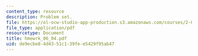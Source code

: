 ```yaml
---
content_type: resource
description: Problem set.
file: https://ol-ocw-studio-app-production.s3.amazonaws.com/courses/2-008-design-and-manufacturing-ii-spring-2004/de9ecbe84d4351c139fee5429f95ab47_hmewrk_06_04.pdf
file_type: application/pdf
resourcetype: Document
title: hmewrk_06_04.pdf
uid: de9ecbe8-4d43-51c1-39fe-e5429f95ab47
---
```

